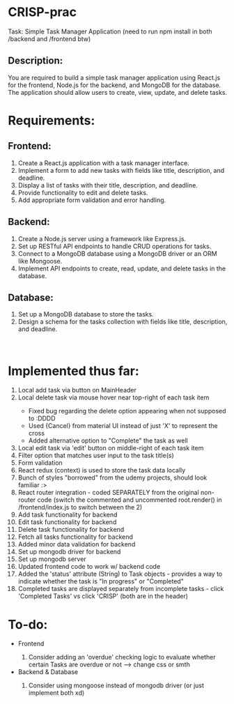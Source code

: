 # CRISP-prac
Task: Simple Task Manager Application (need to run npm install in both /backend and /frontend btw)

## Description:
You are required to build a simple task manager application using React.js for the frontend, Node.js for the backend, and MongoDB for the database. The application should allow users to create, view, update, and delete tasks.

# Requirements:
## Frontend:
<ol>
  <li>Create a React.js application with a task manager interface.</li>
  <li>Implement a form to add new tasks with fields like title, description, and deadline.</li>
  <li>Display a list of tasks with their title, description, and deadline.</li>
  <li>Provide functionality to edit and delete tasks.</li>
  <li>Add appropriate form validation and error handling.</li>
</ol>

## Backend:
<ol>
  <li>Create a Node.js server using a framework like Express.js.</li>
  <li>Set up RESTful API endpoints to handle CRUD operations for tasks.</li>
  <li>Connect to a MongoDB database using a MongoDB driver or an ORM like Mongoose.</li>
  <li>Implement API endpoints to create, read, update, and delete tasks in the database.</li>
</ol>

## Database:
<ol>
  <li>Set up a MongoDB database to store the tasks.</li>
  <li>Design a schema for the tasks collection with fields like title, description, and deadline.</li>
</ol>
<br>

# Implemented thus far:
<ol>
  <li>Local add task via button on MainHeader</li>
  <li>Local delete task via mouse hover near top-right of each task item</li>
  <ul>
    <li>Fixed bug regarding the delete option appearing when not supposed to :DDDD</li>
    <li>Used {Cancel} from material UI instead of just 'X' to represent the cross</li>
    <li>Added alternative option to "Complete" the task as well</li>
  </ul>
  <li>Local edit task via 'edit' button on middle-right of each task item</li>
  <li>Filter option that matches user input to the task title(s)</li>
  <li>Form validation</li>
  <li>React redux (context) is used to store the task data locally</li>
  <li>Bunch of styles "borrowed" from the udemy projects, should look familiar :></li>
  <li>React router integration - coded SEPARATELY from the original non-router code (switch the commented and uncommented root.render() in /frontend/index.js to switch between the 2)</li>
  

  <li>Add task functionality for backend</li>
  <li>Edit task functionality for backend</li>
  <li>Delete task functionality for backend</li>
  <li>Fetch all tasks functionality for backend</li>
  <li>Added minor data validation for backend</li>

  <li>Set up mongodb driver for backend</li>
  <li>Set up mongodb server</li>

  <li>Updated frontend code to work w/ backend code</li>

  <li>Added the 'status' attribute (String) to Task objects - provides a way to indicate whether the task is "In progress" or "Completed"</li>
  <li>Completed tasks are displayed separately from incomplete tasks - click 'Completed Tasks' vs click 'CRISP' (both are in the header)</li>
</ol>

# To-do:
<ul>
  <li>Frontend</li>
  <ol>
    <li>Consider adding an 'overdue' checking logic to evaluate whether certain Tasks are overdue or not --> change css or smth</li>
  </ol>
  <li>Backend & Database</li>
  <ol>
    <li>Consider using mongoose instead of mongodb driver (or just implement both xd)</li>
  </ol>
</ul>
